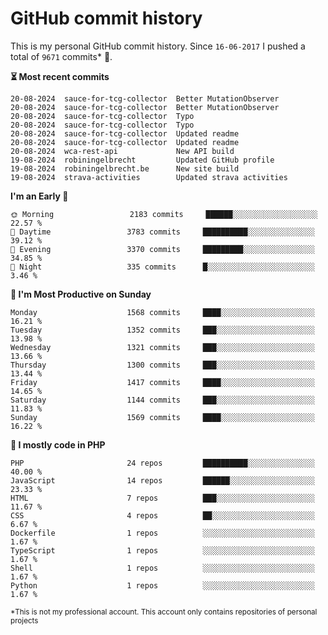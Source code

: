 # GitHub commit history
This is my personal GitHub commit history. Since <!--START_SECTION:first-commit-date-->`16-06-2017`<!--END_SECTION:first-commit-date--> I pushed a total of <!--START_SECTION:total-commit-count-->`9671`<!--END_SECTION:total-commit-count--> commits* 🎉.

<!--START_SECTION:most-recent-commits-->
**⏳ Most recent commits**
                                        
```text
20-08-2024  sauce-for-tcg-collector  Better MutationObserver
20-08-2024  sauce-for-tcg-collector  Better MutationObserver
20-08-2024  sauce-for-tcg-collector  Typo
20-08-2024  sauce-for-tcg-collector  Typo
20-08-2024  sauce-for-tcg-collector  Updated readme
20-08-2024  sauce-for-tcg-collector  Updated readme
20-08-2024  wca-rest-api             New API build
19-08-2024  robiningelbrecht         Updated GitHub profile
19-08-2024  robiningelbrecht.be      New site build
19-08-2024  strava-activities        Updated strava activities
```
<!--END_SECTION:most-recent-commits-->  

<!--START_SECTION:commits-per-day-time-->
**I&#039;m an Early 🐤**

```text
🌞 Morning                 2183 commits     ██████░░░░░░░░░░░░░░░░░░░   22.57 %
🌆 Daytime                 3783 commits     ██████████░░░░░░░░░░░░░░░   39.12 %
🌃 Evening                 3370 commits     █████████░░░░░░░░░░░░░░░░   34.85 %
🌙 Night                   335 commits      █░░░░░░░░░░░░░░░░░░░░░░░░   3.46 %
```
<!--END_SECTION:commits-per-day-time-->  

<!--START_SECTION:commits-per-weekday-->
**📅 I&#039;m Most Productive on Sunday**

```text
Monday                    1568 commits     ████░░░░░░░░░░░░░░░░░░░░░   16.21 %
Tuesday                   1352 commits     ███░░░░░░░░░░░░░░░░░░░░░░   13.98 %
Wednesday                 1321 commits     ███░░░░░░░░░░░░░░░░░░░░░░   13.66 %
Thursday                  1300 commits     ███░░░░░░░░░░░░░░░░░░░░░░   13.44 %
Friday                    1417 commits     ████░░░░░░░░░░░░░░░░░░░░░   14.65 %
Saturday                  1144 commits     ███░░░░░░░░░░░░░░░░░░░░░░   11.83 %
Sunday                    1569 commits     ████░░░░░░░░░░░░░░░░░░░░░   16.22 %
```
<!--END_SECTION:commits-per-weekday-->  

<!--START_SECTION:repos-per-language-->
**💬 I mostly code in PHP**

```text
PHP                       24 repos         ██████████░░░░░░░░░░░░░░░   40.00 %
JavaScript                14 repos         ██████░░░░░░░░░░░░░░░░░░░   23.33 %
HTML                      7 repos          ███░░░░░░░░░░░░░░░░░░░░░░   11.67 %
CSS                       4 repos          ██░░░░░░░░░░░░░░░░░░░░░░░   6.67 %
Dockerfile                1 repos          ░░░░░░░░░░░░░░░░░░░░░░░░░   1.67 %
TypeScript                1 repos          ░░░░░░░░░░░░░░░░░░░░░░░░░   1.67 %
Shell                     1 repos          ░░░░░░░░░░░░░░░░░░░░░░░░░   1.67 %
Python                    1 repos          ░░░░░░░░░░░░░░░░░░░░░░░░░   1.67 %
```
<!--END_SECTION:repos-per-language-->  

<sub>*This is not my professional account. This account only contains repositories of personal projects</sub>

